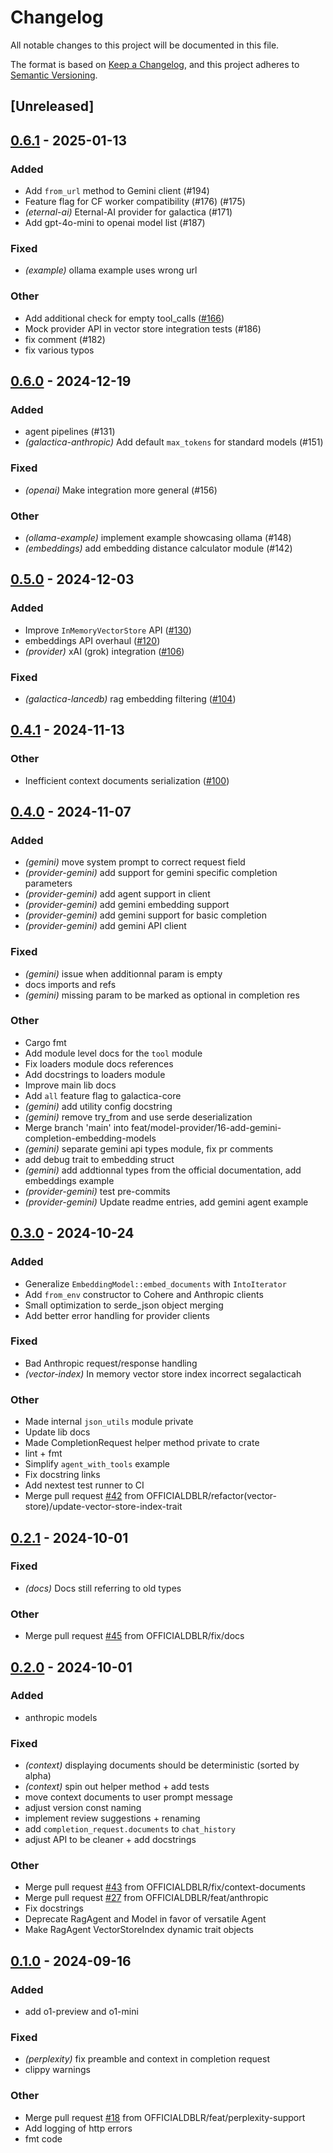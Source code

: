 # Changelog

All notable changes to this project will be documented in this file.

The format is based on [Keep a Changelog](https://keepachangelog.com/en/1.0.0/),
and this project adheres to [Semantic Versioning](https://semver.org/spec/v2.0.0.html).

## [Unreleased]

## [0.6.1](https://github.com/OFFICIALDBLR/galactica/compare/galactica-core-v0.6.0...galactica-core-v0.6.1) - 2025-01-13

### Added

- Add `from_url` method to Gemini client (#194)
- Feature flag for CF worker compatibility (#176) (#175)
- *(eternal-ai)* Eternal-AI provider for galactica (#171)
- Add gpt-4o-mini to openai model list (#187)

### Fixed

- *(example)* ollama example uses wrong url

### Other

- Add additional check for empty tool_calls ([#166](https://github.com/OFFICIALDBLR/galactica/pull/166))
- Mock provider API in vector store integration tests (#186)
- fix comment (#182)
- fix various typos

## [0.6.0](https://github.com/OFFICIALDBLR/galactica/compare/galactica-core-v0.5.0...galactica-core-v0.6.0) - 2024-12-19

### Added

- agent pipelines (#131)
- *(galactica-anthropic)* Add default `max_tokens` for standard models (#151)

### Fixed

- *(openai)* Make integration more general (#156)

### Other

- *(ollama-example)* implement example showcasing ollama (#148)
- *(embeddings)* add embedding distance calculator module (#142)

## [0.5.0](https://github.com/OFFICIALDBLR/galactica/compare/galactica-core-v0.4.1...galactica-core-v0.5.0) - 2024-12-03

### Added

- Improve `InMemoryVectorStore` API ([#130](https://github.com/OFFICIALDBLR/galactica/pull/130))
- embeddings API overhaul ([#120](https://github.com/OFFICIALDBLR/galactica/pull/120))
- *(provider)* xAI (grok) integration ([#106](https://github.com/OFFICIALDBLR/galactica/pull/106))

### Fixed

- *(galactica-lancedb)* rag embedding filtering ([#104](https://github.com/OFFICIALDBLR/galactica/pull/104))

## [0.4.1](https://github.com/OFFICIALDBLR/galactica/compare/galactica-core-v0.4.0...galactica-core-v0.4.1) - 2024-11-13

### Other

- Inefficient context documents serialization ([#100](https://github.com/OFFICIALDBLR/galactica/pull/100))

## [0.4.0](https://github.com/OFFICIALDBLR/galactica/compare/galactica-core-v0.3.0...galactica-core-v0.4.0) - 2024-11-07

### Added

- *(gemini)* move system prompt to correct request field
- *(provider-gemini)* add support for gemini specific completion parameters
- *(provider-gemini)* add agent support in client
- *(provider-gemini)* add gemini embedding support
- *(provider-gemini)* add gemini support for basic completion
- *(provider-gemini)* add gemini API client

### Fixed

- *(gemini)* issue when additionnal param is empty
- docs imports and refs
- *(gemini)* missing param to be marked as optional in completion res

### Other

- Cargo fmt
- Add module level docs for the `tool` module
- Fix loaders module docs references
- Add docstrings to loaders module
- Improve main lib docs
- Add `all` feature flag to galactica-core
- *(gemini)* add utility config docstring
- *(gemini)* remove try_from and use serde deserialization
- Merge branch 'main' into feat/model-provider/16-add-gemini-completion-embedding-models
- *(gemini)* separate gemini api types module, fix pr comments
- add debug trait to embedding struct
- *(gemini)* add addtionnal types from the official documentation, add embeddings example
- *(provider-gemini)* test pre-commits
- *(provider-gemini)* Update readme entries, add gemini agent example

## [0.3.0](https://github.com/OFFICIALDBLR/galactica/compare/galactica-core-v0.2.1...galactica-core-v0.3.0) - 2024-10-24

### Added

- Generalize `EmbeddingModel::embed_documents` with `IntoIterator`
- Add `from_env` constructor to Cohere and Anthropic clients
- Small optimization to serde_json object merging
- Add better error handling for provider clients

### Fixed

- Bad Anthropic request/response handling
- *(vector-index)* In memory vector store index incorrect segalacticah

### Other

- Made internal `json_utils` module private
- Update lib docs
- Made CompletionRequest helper method private to crate
- lint + fmt
- Simplify `agent_with_tools` example
- Fix docstring links
- Add nextest test runner to CI
- Merge pull request [#42](https://github.com/OFFICIALDBLR/galactica/pull/42) from OFFICIALDBLR/refactor(vector-store)/update-vector-store-index-trait

## [0.2.1](https://github.com/OFFICIALDBLR/galactica/compare/galactica-core-v0.2.0...galactica-core-v0.2.1) - 2024-10-01

### Fixed

- *(docs)* Docs still referring to old types

### Other

- Merge pull request [#45](https://github.com/OFFICIALDBLR/galactica/pull/45) from OFFICIALDBLR/fix/docs

## [0.2.0](https://github.com/OFFICIALDBLR/galactica/compare/galactica-core-v0.1.0...galactica-core-v0.2.0) - 2024-10-01

### Added

- anthropic models

### Fixed

- *(context)* displaying documents should be deterministic (sorted by alpha)
- *(context)* spin out helper method + add tests
- move context documents to user prompt message
- adjust version const naming
- implement review suggestions + renaming
- add `completion_request.documents` to `chat_history`
- adjust API to be cleaner + add docstrings

### Other

- Merge pull request [#43](https://github.com/OFFICIALDBLR/galactica/pull/43) from OFFICIALDBLR/fix/context-documents
- Merge pull request [#27](https://github.com/OFFICIALDBLR/galactica/pull/27) from OFFICIALDBLR/feat/anthropic
- Fix docstrings
- Deprecate RagAgent and Model in favor of versatile Agent
- Make RagAgent VectorStoreIndex dynamic trait objects

## [0.1.0](https://github.com/OFFICIALDBLR/galactica/compare/galactica-core-v0.0.7...galactica-core-v0.1.0) - 2024-09-16

### Added

- add o1-preview and o1-mini

### Fixed

- *(perplexity)* fix preamble and context in completion request
- clippy warnings

### Other

- Merge pull request [#18](https://github.com/OFFICIALDBLR/galactica/pull/18) from OFFICIALDBLR/feat/perplexity-support
- Add logging of http errors
- fmt code
